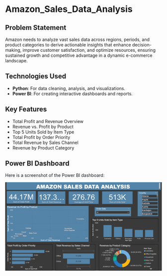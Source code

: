 # Amazon_Sales_Data_Analysis

## Problem Statement
Amazon needs to analyze vast sales data across regions, periods, and product categories to derive actionable insights that enhance decision-making, improve customer satisfaction, and optimize resources, ensuring sustained growth and competitive advantage in a dynamic e-commerce landscape.

## Technologies Used
- **Python**: For data cleaning, analysis, and visualizations.
- **Power BI**: For creating interactive dashboards and reports.

## Key Features
- Total Profit and Revenue Overview
- Revenue vs. Profit by Product
- Top 5 Units Sold by Item Type
- Total Profit by Order Priority
- Total Revenue by Sales Channel
- Revenue by Product Category

## Power BI Dashboard

Here is a screenshot of the Power BI dashboard:

![Power BI Dashboard](Amazon_sales.png)


